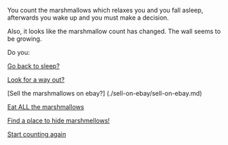 You count the marshmallows which relaxes you and you fall asleep, afterwards you wake up and you must make a decision.

Also, it looks like the marshmallow count has changed. The wall seems to be growing.

Do you:

[Go back to sleep?](../sleep/more-sleep/more-sleep.md)

[Look for a way out?](../find-exit/leave.md)

[Sell the marshmallows on ebay?] (./sell-on-ebay/sell-on-ebay.md)

[Eat ALL the marshmallows](./eat-all-the-marshmellows/eat-all-the-marshmellows.md)

[Find a place to hide marshmellows!](./find-place-to-hide/hide-marshmellows.md)

[Start counting again](./count-again/count-again.md)